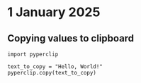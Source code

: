 # 1 January 2025

## Copying values to clipboard

```
import pyperclip

text_to_copy = "Hello, World!"
pyperclip.copy(text_to_copy)
```
